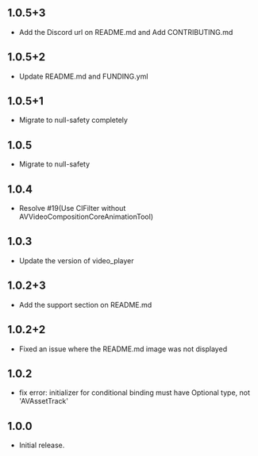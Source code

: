 ## 1.0.5+3
* Add the Discord url on README.md and Add CONTRIBUTING.md

## 1.0.5+2
* Update README.md and FUNDING.yml

## 1.0.5+1
* Migrate to null-safety completely

## 1.0.5
* Migrate to null-safety

## 1.0.4
* Resolve #19(Use CIFilter without AVVideoCompositionCoreAnimationTool)

## 1.0.3
* Update the version of video_player

## 1.0.2+3
* Add the support section on README.md

## 1.0.2+2
* Fixed an issue where the README.md image was not displayed

## 1.0.2
* fix error: initializer for conditional binding must have Optional type, not 'AVAssetTrack'

## 1.0.0

* Initial release. 
